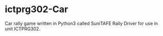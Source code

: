 # ictprg302-Car

Car rally game written in Python3 called SuniTAFE Rally Driver for use in unit ICTPRG302.
